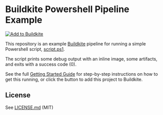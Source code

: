 # Buildkite Powershell Pipeline Example

[![Add to Buildkite](https://buildkite.com/button.svg)](https://buildkite.com/new)

This repository is an example [Buildkite](https://buildkite.com/) pipeline for running a simple Powershell script, [script.ps1](script.ps1).

The script  prints some debug output with an inline image, some artifacts, and exits with a success code (0).

See the full [Getting Started Guide](https://buildkite.com/docs/guides/getting-started) for step-by-step instructions on how to get this running, or click the button to add this project to Buildkite.

## License

See [LICENSE.md](LICENSE.md) (MIT)